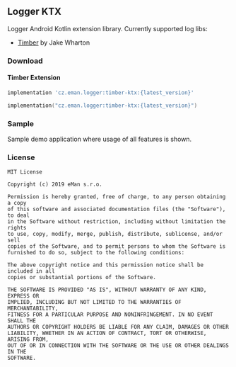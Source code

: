 ## Logger KTX
Logger Android Kotlin extension library. 
Currently supported log libs:
* [Timber](https://github.com/JakeWharton/timber) by Jake Wharton

### Download

#### Timber Extension
```groovy
implementation 'cz.eman.logger:timber-ktx:{latest_version}'
```

```kotlin
implementation("cz.eman.logger:timber-ktx:{latest_version}")
```

### Sample
Sample demo application where usage of all features is shown.

### License
```
MIT License

Copyright (c) 2019 eMan s.r.o.

Permission is hereby granted, free of charge, to any person obtaining a copy
of this software and associated documentation files (the "Software"), to deal
in the Software without restriction, including without limitation the rights
to use, copy, modify, merge, publish, distribute, sublicense, and/or sell
copies of the Software, and to permit persons to whom the Software is
furnished to do so, subject to the following conditions:

The above copyright notice and this permission notice shall be included in all
copies or substantial portions of the Software.

THE SOFTWARE IS PROVIDED "AS IS", WITHOUT WARRANTY OF ANY KIND, EXPRESS OR
IMPLIED, INCLUDING BUT NOT LIMITED TO THE WARRANTIES OF MERCHANTABILITY,
FITNESS FOR A PARTICULAR PURPOSE AND NONINFRINGEMENT. IN NO EVENT SHALL THE
AUTHORS OR COPYRIGHT HOLDERS BE LIABLE FOR ANY CLAIM, DAMAGES OR OTHER
LIABILITY, WHETHER IN AN ACTION OF CONTRACT, TORT OR OTHERWISE, ARISING FROM,
OUT OF OR IN CONNECTION WITH THE SOFTWARE OR THE USE OR OTHER DEALINGS IN THE
SOFTWARE.
```
